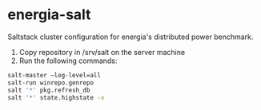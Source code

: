 energia-salt
============

Saltstack cluster configuration for energia's distributed power benchmark.

1. Copy repository in /srv/salt on the server machine
2. Run the following commands:

```bash
salt-master —log-level=all
salt-run winrepo.genrepo
salt '*' pkg.refresh_db
salt '*' state.highstate -v
```
